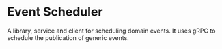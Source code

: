 Event Scheduler
====

A library, service and client for scheduling domain events.
It uses gRPC to schedule the publication of generic events.

